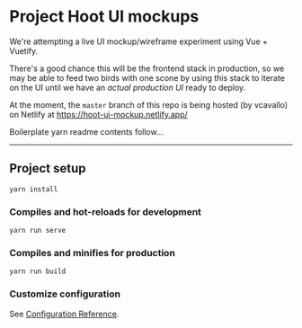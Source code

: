 # Project Hoot UI mockups

We're attempting a live UI mockup/wireframe experiment using Vue + Vuetify.  

There's a good chance this will be the frontend stack in production, so we may be able to feed two birds with one scone by using this stack to iterate on the UI until we have an _actual production UI_ ready to deploy.

At the moment, the `master` branch of this repo is being hosted (by vcavallo) on Netlify at https://hoot-ui-mockup.netlify.app/

Boilerplate yarn readme contents follow...

---

## Project setup
```
yarn install
```

### Compiles and hot-reloads for development
```
yarn run serve
```

### Compiles and minifies for production
```
yarn run build
```

### Customize configuration
See [Configuration Reference](https://cli.vuejs.org/config/).

